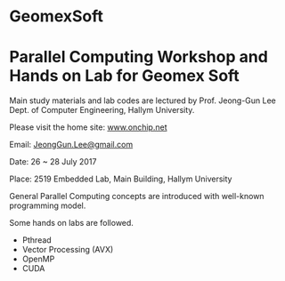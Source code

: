 # GeomexSoft

 Parallel Computing Workshop and Hands on Lab for Geomex Soft
 =============================================================
 Main study materials and lab codes are lectured by Prof. Jeong-Gun Lee
 Dept. of Computer Engineering, Hallym University.
 
  Please visit the home site: www.onchip.net
  
  Email: JeongGun.Lee@gmail.com
 
 Date: 26 ~ 28 July 2017
 
 Place: 2519 Embedded Lab, Main Building, Hallym University
 
 General Parallel Computing concepts are introduced with well-known programming model.
 
 Some hands on labs are followed.
 - Pthread
 - Vector Processing (AVX)
 - OpenMP
 - CUDA
